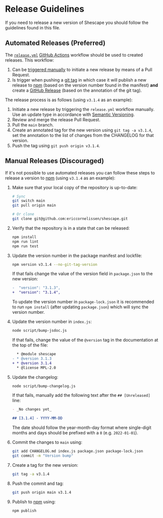 # Release Guidelines

If you need to release a new version of Shescape you should follow the
guidelines found in this file.

## Automated Releases (Preferred)

The [`release.yml`](./.github/workflows/release.yml) [GitHub Actions] workflow
should be used to created releases. This workflow:

1. Can be [triggered manually] to initiate a new release by means of a Pull
   Request.
2. Is trigger when pushing a [git tag] in which case it will publish a new
   release to [npm] (based on the version number found in the manifest) **and**
   create a [GitHub Release] (based on the annotation of the git tag).

The release process is as follows (using `v3.1.4` as an example):

1. Initiate a new release by triggering the `release.yml` workflow manually. Use
   an update type in accordance with [Semantic Versioning].
2. Review and merge the release Pull Request.
3. Pull the `main` branch.
4. Create an annotated tag for the new version using `git tag -a v3.1.4`, set
   the annotation to the list of changes from the CHANGELOG for that version.
5. Push the tag using `git push origin v3.1.4`.

## Manual Releases (Discouraged)

If it's not possible to use automated releases you can follow these steps to
release a version to [npm] (using `v3.1.4` as an example):

1. Make sure that your local copy of the repository is up-to-date:

   ```sh
   # Sync
   git switch main
   git pull origin main

   # Or clone
   git clone git@github.com:ericcornelissen/shescape.git
   ```

2. Verify that the repository is in a state that can be released:

   ```sh
   npm install
   npm run lint
   npm run test
   ```

3. Update the version number in the package manifest and lockfile:

   ```sh
   npm version v3.1.4 --no-git-tag-version
   ```

   If that fails change the value of the version field in `package.json` to the
   new version:

   ```diff
   -  "version": "3.1.3",
   +  "version": "3.1.4",
   ```

   To update the version number in `package-lock.json` it is recommended to run
   `npm install` (after updating `package.json`) which will sync the version
   number.

4. Update the version number in `index.js`:

   ```sh
   node script/bump-jsdoc.js
   ```

   If that fails, change the value of the `@version` tag in the documentation at
   the top of the file:

   ```diff
     * @module shescape
   - * @version 3.1.3
   + * @version 3.1.4
     * @license MPL-2.0
   ```

5. Update the changelog:

   ```sh
   node script/bump-changelog.js
   ```

   If that fails, manually add the following text after the `## [Unreleased]`
   line:

   ```md
   - _No changes yet_

   ## [3.1.4] - YYYY-MM-DD
   ```

   The date should follow the year-month-day format where single-digit months
   and days should be prefixed with a `0` (e.g. `2022-01-01`).

6. Commit the changes to `main` using:

   ```sh
   git add CHANGELOG.md index.js package.json package-lock.json
   git commit -m "Version bump"
   ```

7. Create a tag for the new version:

   ```sh
   git tag -a v3.1.4
   ```

8. Push the commit and tag:

   ```sh
   git push origin main v3.1.4
   ```

9. Publish to [npm] using:

   ```sh
   npm publish
   ```

[git tag]: https://git-scm.com/book/en/v2/Git-Basics-Tagging
[github actions]: https://github.com/features/actions
[github release]: https://docs.github.com/en/repositories/releasing-projects-on-github/managing-releases-in-a-repository
[npm]: https://www.npmjs.com/
[semantic versioning]: https://semver.org/spec/v2.0.0.html
[triggered manually]: https://docs.github.com/en/actions/managing-workflow-runs/manually-running-a-workflow

